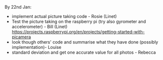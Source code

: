By 22nd Jan:
- implement actual picture taking code - Rosie (Linet)
- Test the picture taking on the raspberry pi (try also gyrometer and accelerometer) - Bill (Linet)
https://projects.raspberrypi.org/en/projects/getting-started-with-picamera
- look though others' code and summarise what they have done (possibly implementation)- Louise
- standard deviation and get one accurate value for all photos - Rebecca
